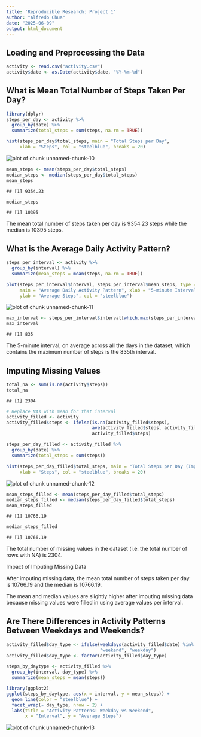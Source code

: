 ```yaml
---
title: 'Reproducible Research: Project 1'
author: "Alfredo Chua"
date: "2025-06-09"
output: html_document
---
```




## Loading and Preprocessing the Data



``` r
activity <- read.csv("activity.csv")
activity$date <- as.Date(activity$date, "%Y-%m-%d")
```

## What is Mean Total Number of Steps Taken Per Day?



``` r
library(dplyr)
steps_per_day <- activity %>%
  group_by(date) %>%
  summarize(total_steps = sum(steps, na.rm = TRUE))

hist(steps_per_day$total_steps, main = "Total Steps per Day",
     xlab = "Steps", col = "steelblue", breaks = 20)
```

![plot of chunk unnamed-chunk-10](figure/unnamed-chunk-10-1.png)

``` r
mean_steps <- mean(steps_per_day$total_steps)
median_steps <- median(steps_per_day$total_steps)
mean_steps
```

```
## [1] 9354.23
```

``` r
median_steps
```

```
## [1] 10395
```
The mean total number of steps taken per day is 9354.23 steps while the median is 10395 steps.

## What is the Average Daily Activity Pattern?


``` r
steps_per_interval <- activity %>%
  group_by(interval) %>%
  summarize(mean_steps = mean(steps, na.rm = TRUE))

plot(steps_per_interval$interval, steps_per_interval$mean_steps, type = "l",
     main = "Average Daily Activity Pattern", xlab = "5-minute Interval",
     ylab = "Average Steps", col = "steelblue")
```

![plot of chunk unnamed-chunk-11](figure/unnamed-chunk-11-1.png)

``` r
max_interval <- steps_per_interval$interval[which.max(steps_per_interval$mean_steps)]
max_interval
```

```
## [1] 835
```
The 5-minute interval, on average across all the days in the dataset, which contains the maximum number of steps is the 835th interval.

## Imputing Missing Values


``` r
total_na <- sum(is.na(activity$steps))
total_na
```

```
## [1] 2304
```

``` r
# Replace NAs with mean for that interval
activity_filled <- activity
activity_filled$steps <- ifelse(is.na(activity_filled$steps),
                                ave(activity_filled$steps, activity_filled$interval, FUN = function(x) mean(x, na.rm = TRUE)),
                                activity_filled$steps)

steps_per_day_filled <- activity_filled %>%
  group_by(date) %>%
  summarize(total_steps = sum(steps))

hist(steps_per_day_filled$total_steps, main = "Total Steps per Day (Imputed)",
     xlab = "Steps", col = "steelblue", breaks = 20)
```

![plot of chunk unnamed-chunk-12](figure/unnamed-chunk-12-1.png)

``` r
mean_steps_filled <- mean(steps_per_day_filled$total_steps)
median_steps_filled <- median(steps_per_day_filled$total_steps)
mean_steps_filled
```

```
## [1] 10766.19
```

``` r
median_steps_filled
```

```
## [1] 10766.19
```
The total number of missing values in the dataset (i.e. the total number of rows with 
NA) is 2304.

Impact of Imputing Missing Data

After imputing missing data, the mean total number of steps taken per day is 10766.19 and the median is 10766.19.

The mean and median values are slightly higher after imputing missing data because missing values were filled in using average values per interval.

## Are There Differences in Activity Patterns Between Weekdays and Weekends?

``` r
activity_filled$day_type <- ifelse(weekdays(activity_filled$date) %in% c("Saturday", "Sunday"),
                                   "weekend", "weekday")
activity_filled$day_type <- factor(activity_filled$day_type)

steps_by_daytype <- activity_filled %>%
  group_by(interval, day_type) %>%
  summarize(mean_steps = mean(steps))

library(ggplot2)
ggplot(steps_by_daytype, aes(x = interval, y = mean_steps)) +
  geom_line(color = "steelblue") +
  facet_wrap(~ day_type, nrow = 2) +
  labs(title = "Activity Patterns: Weekday vs Weekend",
       x = "Interval", y = "Average Steps")
```

![plot of chunk unnamed-chunk-13](figure/unnamed-chunk-13-1.png)

